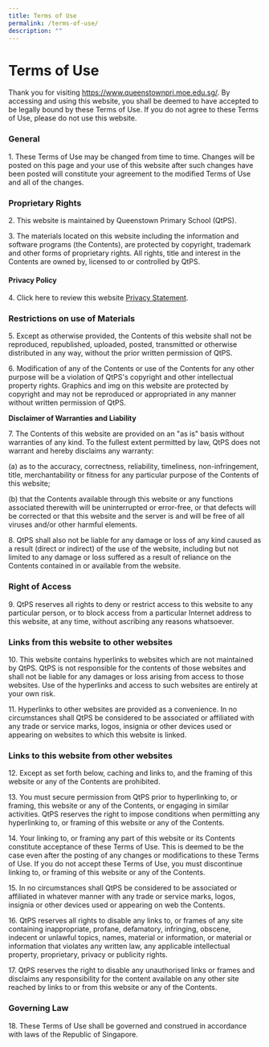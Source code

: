 ```yaml
---
title: Terms of Use
permalink: /terms-of-use/
description: ""
---
```

# Terms of Use

Thank you for visiting https://www.queenstownpri.moe.edu.sg/.  By accessing and using this website, you shall be deemed to have accepted to be legally bound by these Terms of Use. If you do not agree to these Terms of Use, please do not use this website.

### General

1\. These Terms of Use may be changed from time to time. Changes will be posted on this page and your use of this website after such changes have been posted will constitute your agreement to the modified Terms of Use and all of the changes.

### Proprietary Rights

2\. This website is maintained by Queenstown Primary School (QtPS).

3\. The materials located on this website including the information and software programs (the Contents), are protected by copyright, trademark and other forms of proprietary rights. All rights, title and interest in the Contents are owned by, licensed to or controlled by QtPS.

#### Privacy Policy

4\. Click here to review this website [Privacy Statement](https://www.queenstownpri.moe.edu.sg/privacy-statement).

### Restrictions on use of Materials

5\. Except as otherwise provided, the Contents of this website shall not be reproduced, republished, uploaded, posted, transmitted or otherwise distributed in any way, without the prior written permission of QtPS.

6\. Modification of any of the Contents or use of the Contents for any other purpose will be a violation of QtPS's copyright and other intellectual property rights. Graphics and img on this website are protected by copyright and may not be reproduced or appropriated in any manner without written permission of QtPS.

**Disclaimer of Warranties and Liability**

7\. The Contents of this website are provided on an "as is" basis without warranties of any kind. To the fullest extent permitted by law, QtPS does not warrant and hereby disclaims any warranty:

(a) as to the accuracy, correctness, reliability, timeliness, non-infringement, title, merchantability or fitness for any particular purpose of the Contents of this website;

(b) that the Contents available through this website or any functions associated therewith will be uninterrupted or error-free, or that defects will be corrected or that this website and the server is and will be free of all viruses and/or other harmful elements.

8\. QtPS shall also not be liable for any damage or loss of any kind caused as a result (direct or indirect) of the use of the website, including but not limited to any damage or loss suffered as a result of reliance on the Contents contained in or available from the website.

### Right of Access

9\. QtPS reserves all rights to deny or restrict access to this website to any particular person, or to block access from a particular Internet address to this website, at any time, without ascribing any reasons whatsoever.

### Links from this website to other websites

10\. This website contains hyperlinks to websites which are not maintained by QtPS. QtPS is not responsible for the contents of those websites and shall not be liable for any damages or loss arising from access to those websites. Use of the hyperlinks and access to such websites are entirely at your own risk.

11\. Hyperlinks to other websites are provided as a convenience. In no circumstances shall QtPS be considered to be associated or affiliated with any trade or service marks, logos, insignia or other devices used or appearing on websites to which this website is linked.

### Links to this website from other websites

12\. Except as set forth below, caching and links to, and the framing of this website or any of the Contents are prohibited.

13\. You must secure permission from QtPS prior to hyperlinking to, or framing, this website or any of the Contents, or engaging in similar activities. QtPS reserves the right to impose conditions when permitting any hyperlinking to, or framing of this website or any of the Contents.

14\. Your linking to, or framing any part of this website or its Contents constitute acceptance of these Terms of Use. This is deemed to be the case even after the posting of any changes or modifications to these Terms of Use. If you do not accept these Terms of Use, you must discontinue linking to, or framing of this website or any of the Contents.

15\. In no circumstances shall QtPS be considered to be associated or affiliated in whatever manner with any trade or service marks, logos, insignia or other devices used or appearing on web the Contents.

16\. QtPS reserves all rights to disable any links to, or frames of any site containing inappropriate, profane, defamatory, infringing, obscene, indecent or unlawful topics, names, material or information, or material or information that violates any written law, any applicable intellectual property, proprietary, privacy or publicity rights.

17\. QtPS reserves the right to disable any unauthorised links or frames and disclaims any responsibility for the content available on any other site reached by links to or from this website or any of the Contents.

### Governing Law

18\. These Terms of Use shall be governed and construed in accordance with laws of the Republic of Singapore.